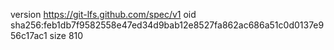 version https://git-lfs.github.com/spec/v1
oid sha256:feb1db7f9582558e47ed34d9bab12e8527fa862ac686a51c0d0137e956c17ac1
size 810
